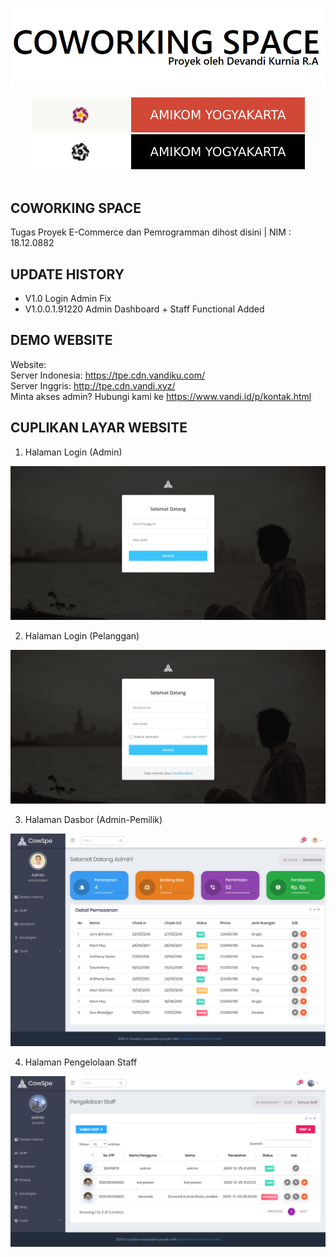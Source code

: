 <p align="center">
  <a href="https://vandi.id">
    <img src="https://raw.githubusercontent.com/devandikurniarestuandika/icon/master/logo.png?raw=true" />
  </a>
</p>
<p align="center">
  <a href="http://amikom.ac.id/"><img src="https://raw.githubusercontent.com/devandikurniarestuandika/icon/master/perpuslite/amikomstyle.svg"></a><a href="http://amikom.ac.id/"><img src="https://raw.githubusercontent.com/devandikurniarestuandika/icon/master/perpuslite/amikomblack.svg"></a>
  <br>
  <br>
</p>

## COWORKING SPACE

Tugas Proyek E-Commerce dan Pemrogramman dihost disini | NIM : 18.12.0882

## UPDATE HISTORY

- V1.0 Login Admin Fix
- V1.0.0.1.91220 Admin Dashboard + Staff Functional Added

## DEMO WEBSITE

Website:
<br>Server Indonesia: https://tpe.cdn.vandiku.com/
<br>Server Inggris: http://tpe.cdn.vandi.xyz/
<br>Minta akses admin? Hubungi kami ke https://www.vandi.id/p/kontak.html

## CUPLIKAN LAYAR WEBSITE

1. Halaman Login (Admin)
<img src="https://raw.githubusercontent.com/devandikurniarestuandika/coworking/main/Screenshot/login.png" width="600"/>
</a>

2. Halaman Login (Pelanggan)
<img src="https://raw.githubusercontent.com/devandikurniarestuandika/coworking/main/Screenshot/login-pelanggan.png" width="600"/>
</a>

3. Halaman Dasbor (Admin-Pemilik)
<img src="https://raw.githubusercontent.com/devandikurniarestuandika/coworking/main/Screenshot/dash-admin.png" width="600"/>
</a>

4. Halaman Pengelolaan Staff
<img src="https://raw.githubusercontent.com/devandikurniarestuandika/coworking/main/Screenshot/dash-staff.png" width="600"/>
</a>

